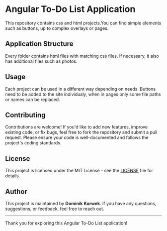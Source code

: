 # Angular To-Do List Application

 This repository contains css and html projects.You can find 
 simple elements such as buttons, up to complex overlays or pages.

## Application Structure

 Every folder contains html files with matching css files. If necessary,
 it also has additional files such as photos.

## Usage

 Each project can be used in a different way depending on needs. Buttons need to be added   to the site individualy, when in pages only some file paths or names can be replaced.


## Contributing

Contributions are welcome! If you'd like to add new features, improve existing code, or fix bugs, feel free to fork the repository and submit a pull request. Please ensure your code is well-documented and follows the project's coding standards.

## License

This project is licensed under the MIT License - see the [LICENSE](LICENSE) file for details.

## Author

This project is maintained by **Dominik Korwek**. If you have any questions, suggestions, or feedback, feel free to reach out.

---

Thank you for exploring this Angular To-Do List application!
